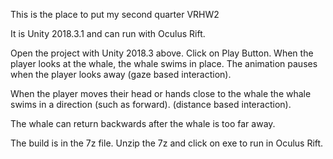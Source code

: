 This is the place to put my second quarter VRHW2

It is Unity 2018.3.1 and can run with Oculus Rift.

Open the project with Unity 2018.3 above. Click on Play Button. When the player looks at the whale, the whale swims in place. The animation pauses when the player looks away (gaze based interaction).

When the player moves their head or hands close to the whale the whale swims in a direction (such as forward). (distance based interaction). 

The whale can return backwards after the whale is too far away.

The build is in the 7z file. Unzip the 7z and click on exe to run in Oculus Rift.